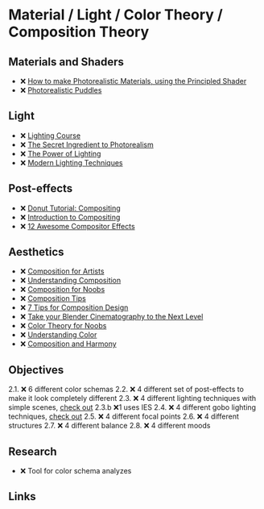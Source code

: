# Material / Light / Color Theory / Composition Theory

## Materials and Shaders

- ❌ [How to make Photorealistic Materials, using the Principled Shader][How to make Photorealistic Materials, using the Principled Shader]
- ❌ [Photorealistic Puddles][Photorealistic Puddles]

## Light

- ❌ [Lighting Course][Lighting Course]
- ❌ [The Secret Ingredient to Photorealism][The Secret Ingredient to Photorealism]
- ❌ [The Power of Lighting][The Power of Lighting]
- ❌ [Modern Lighting Techniques][Modern Lighting Techniques]

## Post-effects

- ❌ [Donut Tutorial: Compositing][Donut Tutorial: Compositing]
- ❌ [Introduction to Compositing][Introduction to Compositing]
- ❌ [12 Awesome Compositor Effects](https://www.youtube.com/watch?v=8x2qfWNHedM)

## Aesthetics

- ❌ [Composition for Artists][Composition for Artists]
- ❌ [Understanding Composition][Understanding Composition]
- ❌ [Composition for Noobs][Composition for Noobs]
- ❌ [Composition Tips][Composition Tips]
- ❌ [7 Tips for Composition Design][7 Tips for Composition Design]
- ❌ [Take your Blender Cinematography to the Next Level][Take your Blender Cinematography to the Next Level]
- ❌ [Color Theory for Noobs][Color Theory for Noobs]
- ❌ [Understanding Color][Understanding Color]
- ❌ [Composition and Harmony][Composition and Harmony]

## Objectives

2.1. ❌ 6 different color schemas
2.2. ❌ 4 different set of post-effects to make it look completely different
2.3. ❌ 4 different lighting techniques with simple scenes, [check out][Modern Lighting Techniques]
2.3.b ❌1 uses IES
2.4. ❌ 4 different gobo lighting techniques, [check out][The Power of Lighting]
2.5. ❌ 4 different focal points
2.6. ❌ 4 different structures
2.7. ❌ 4 different balance
2.8. ❌ 4 different moods

## Research

- ❌ Tool for color schema analyzes

## Links

[How to make Photorealistic Materials, using the Principled Shader]: https://www.youtube.com/watch?v=4H5W6C_Mbck
[Photorealistic Puddles]: https://www.youtube.com/watch?v=TxYVMw94FXE
[Lighting Course]: https://www.youtube.com/playlist?list=PLjEaoINr3zgH9vCr47kSS5W8PEJBNIiwK
[The Secret Ingredient to Photorealism]: https://www.youtube.com/watch?v=m9AT7H4GGrA
[The Power of Lighting]: https://www.youtube.com/watch?v=ElMM3u2MO5k
[Modern Lighting Techniques]: https://www.youtube.com/watch?v=y6WKm62mhIo
[Donut Tutorial: Compositing]: https://www.youtube.com/watch?v=wlmq6EXzzzw
[Introduction to Compositing]: https://www.youtube.com/watch?v=bIZrTXtyQkY
[12 Awesome Compositor Effects]: https://www.youtube.com/watch?v=8x2qfWNHedM
[Composition for Artists]: https://www.youtube.com/playlist?list=PLV2X3tgajVlHEWoxhxHBV5JyU7R80LT9R
[Understanding Composition]: https://www.youtube.com/watch?v=O8i7OKbWmRM
[Composition for Noobs]: https://www.youtube.com/watch?v=9VVzCr3c9Jk
[Composition Tips]: https://www.youtube.com/watch?v=JuEkb6FNptE
[7 Tips for Composition Design]: https://www.youtube.com/watch?v=ur37AAQDsb8
[Take your Blender Cinematography to the Next Level]: https://www.youtube.com/watch?v=h3ouYgJ0hUk
[Color Theory for Noobs]: https://www.youtube.com/watch?v=AvgCkHrcj90
[Understanding Color]: https://www.youtube.com/watch?v=Qj1FK8n7WgY
[Composition and Harmony]: https://www.youtube.com/watch?v=p0rVUhXnmpY
